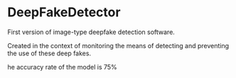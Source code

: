 # DeepFakeDetector
First version of image-type deepfake detection software.  

Created in the context of monitoring the means of detecting and preventing the use of these deep fakes.  

he accuracy rate of the model is 75%
